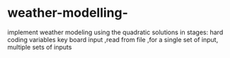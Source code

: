 # weather-modelling-
implement weather modeling using the quadratic solutions in stages: hard coding variables key board input ,read from file ,for a single set of input, multiple sets of inputs
